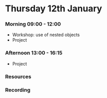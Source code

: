 # Thursday 12th January

### Morning 09:00 - 12:00
 
- Workshop: use of nested objects
- Project

### Afternoon 13:00 - 16:15

- Project

### Resources


### Recording
